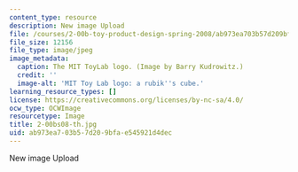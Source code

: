 ```yaml
---
content_type: resource
description: New image Upload
file: /courses/2-00b-toy-product-design-spring-2008/ab973ea703b57d209bfae545921d4dec_2-00bs08-th.jpg
file_size: 12156
file_type: image/jpeg
image_metadata:
  caption: The MIT ToyLab logo. (Image by Barry Kudrowitz.)
  credit: ''
  image-alt: 'MIT Toy Lab logo: a rubik''s cube.'
learning_resource_types: []
license: https://creativecommons.org/licenses/by-nc-sa/4.0/
ocw_type: OCWImage
resourcetype: Image
title: 2-00bs08-th.jpg
uid: ab973ea7-03b5-7d20-9bfa-e545921d4dec
---
```

New image Upload